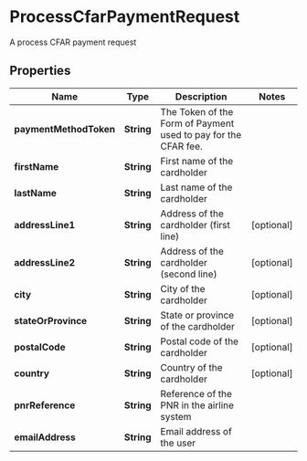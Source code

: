 

# ProcessCfarPaymentRequest

A process CFAR payment request

## Properties

| Name | Type | Description | Notes |
|------------ | ------------- | ------------- | -------------|
|**paymentMethodToken** | **String** | The Token of the Form of Payment used to pay for the CFAR fee.  |  |
|**firstName** | **String** | First name of the cardholder |  |
|**lastName** | **String** | Last name of the cardholder |  |
|**addressLine1** | **String** | Address of the cardholder (first line) |  [optional] |
|**addressLine2** | **String** | Address of the cardholder (second line) |  [optional] |
|**city** | **String** | City of the cardholder |  [optional] |
|**stateOrProvince** | **String** | State or province of the cardholder |  [optional] |
|**postalCode** | **String** | Postal code  of the cardholder |  [optional] |
|**country** | **String** | Country of the cardholder |  [optional] |
|**pnrReference** | **String** | Reference of the PNR in the airline system |  |
|**emailAddress** | **String** | Email address of the user |  |



